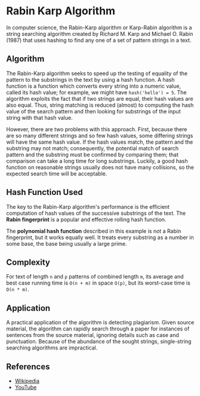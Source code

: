 # Rabin Karp Algorithm

In computer science, the Rabin-Karp algorithm or Karp-Rabin algorithm
is a string searching algorithm created by Richard M. Karp and
Michael O. Rabin (1987) that uses hashing to find any one of a set
of pattern strings in a text.

## Algorithm

The Rabin-Karp algorithm seeks to speed up the testing of equality of
the pattern to the substrings in the text by using a hash function. A
hash function is a function which converts every string into a numeric
value, called its hash value; for example, we might
have `hash('hello') = 5`. The algorithm exploits the fact
that if two strings are equal, their hash values are also equal. Thus,
string matching is reduced (almost) to computing the hash value of the
search pattern and then looking for substrings of the input string with
that hash value.

However, there are two problems with this approach. First, because there
are so many different strings and so few hash values, some differing
strings will have the same hash value. If the hash values match, the
pattern and the substring may not match; consequently, the potential
match of search pattern and the substring must be confirmed by comparing
them; that comparison can take a long time for long substrings.
Luckily, a good hash function on reasonable strings usually does not
have many collisions, so the expected search time will be acceptable.

## Hash Function Used

The key to the Rabin-Karp algorithm's performance is the efficient computation
of hash values of the successive substrings of the text.
The **Rabin fingerprint** is a popular and effective rolling hash function.

The **polynomial hash function** described in this example is not a Rabin
fingerprint, but it works equally well. It treats every substring as a
number in some base, the base being usually a large prime.

## Complexity

For text of length `n` and `p` patterns of combined length `m`, its average
and best case running time is `O(n + m)` in space `O(p)`, but its
worst-case time is `O(n * m)`.

## Application

A practical application of the algorithm is detecting plagiarism.
Given source material, the algorithm can rapidly search through a paper
for instances of sentences from the source material, ignoring details
such as case and punctuation. Because of the abundance of the sought
strings, single-string searching algorithms are impractical.

## References

-   [Wikipedia](https://en.wikipedia.org/wiki/Rabin%E2%80%93Karp_algorithm)
-   [YouTube](https://www.youtube.com/watch?v=H4VrKHVG5qI&list=PLLXdhg_r2hKA7DPDsunoDZ-Z769jWn4R8)

